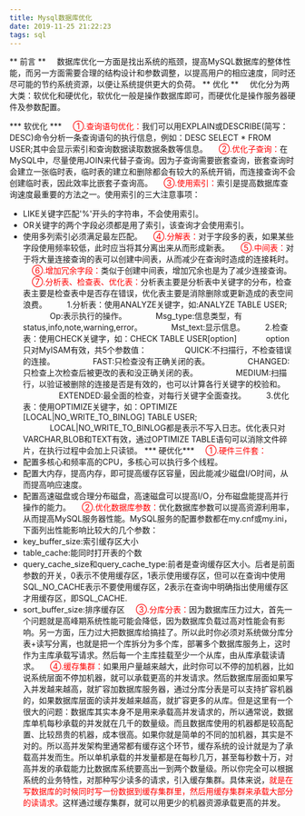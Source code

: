 ```yaml
---
title: Mysql数据库优化
date: 2019-11-25 21:22:23
tags: sql
---
```

** 前言 **
&nbsp;&nbsp;&nbsp;&nbsp;数据库优化一方面是找出系统的瓶颈，提高MySQL数据库的整体性能，而另一方面需要合理的结构设计和参数调整，以提高用户的相应速度，同时还尽可能的节约系统资源，以便让系统提供更大的负荷。
** 优化 **
&nbsp;&nbsp;&nbsp;&nbsp;优化分为两大类：软优化和硬优化，软优化一般是操作数据库即可，而硬优化是操作服务器硬件及参数配置。
<!-- more -->
*** 软优化 ***
&nbsp;&nbsp;&nbsp;&nbsp;<label style="color:red">①.查询语句优化：</label>我们可以用EXPLAIN或DESCRIBE(简写：DESC)命令分析一条查询语句的执行信息，例如：DESC SELECT * FROM USER;其中会显示索引和查询数据读取数据条数等信息。
&nbsp;&nbsp;&nbsp;&nbsp;<label style="color:red">②.优化子查询：</label>在MySQL中，尽量使用JOIN来代替子查询。因为子查询需要嵌套查询，嵌套查询时会建立一张临时表，临时表的建立和删除都会有较大的系统开销，而连接查询不会创建临时表，因此效率比嵌套子查询高。
&nbsp;&nbsp;&nbsp;&nbsp;<label style="color:red">③.使用索引：</label>索引是提高数据库查询速度最重要的方法之一。使用索引的三大注意事项：
- LIKE关键字匹配'%'开头的字符串，不会使用索引。
- OR关键字的两个字段必须都是用了索引，该查询才会使用索引。
- 使用多列索引必须满足最左匹配。
&nbsp;&nbsp;&nbsp;&nbsp;<label style="color:red">④.分解表：</label>对于字段多的表，如果某些字段使用频率较低，此时应当将其分离出来从而形成新表。
&nbsp;&nbsp;&nbsp;&nbsp;<label style="color:red">⑤.中间表：</label>对于将大量连接查询的表可以创建中间表，从而减少在查询时造成的连接耗时。
&nbsp;&nbsp;&nbsp;&nbsp;<label style="color:red">⑥.增加冗余字段：</label>类似于创建中间表，增加冗余也是为了减少连接查询。
&nbsp;&nbsp;&nbsp;&nbsp;<label style="color:red">⑦.分析表、检查表、优化表：</label>分析表主要是分析表中关键字的分布，检查表主要是检查表中是否存在错误，优化表主要是消除删除或更新造成的表空间浪费。
&nbsp;&nbsp;&nbsp;&nbsp;&nbsp;&nbsp;&nbsp;&nbsp;1.分析表：使用ANALYZE关键字，如:ANALYZE TABLE USER;
&nbsp;&nbsp;&nbsp;&nbsp;&nbsp;&nbsp;&nbsp;&nbsp;&nbsp;&nbsp;&nbsp;&nbsp;Op:表示执行的操作。
&nbsp;&nbsp;&nbsp;&nbsp;&nbsp;&nbsp;&nbsp;&nbsp;&nbsp;&nbsp;&nbsp;&nbsp;Msg_type:信息类型，有status,info,note,warning,error。
&nbsp;&nbsp;&nbsp;&nbsp;&nbsp;&nbsp;&nbsp;&nbsp;&nbsp;&nbsp;&nbsp;&nbsp;Mst_text:显示信息。
&nbsp;&nbsp;&nbsp;&nbsp;&nbsp;&nbsp;&nbsp;&nbsp;2.检查表：使用CHECK关键字，如：CHECK TABLE USER[option]
&nbsp;&nbsp;&nbsp;&nbsp;&nbsp;&nbsp;&nbsp;&nbsp;&nbsp;&nbsp;&nbsp;&nbsp;option只对MyISAM有效，共5个参数值：
&nbsp;&nbsp;&nbsp;&nbsp;&nbsp;&nbsp;&nbsp;&nbsp;&nbsp;&nbsp;&nbsp;&nbsp;&nbsp;&nbsp;&nbsp;&nbsp;QUICK:不扫描行，不检查错误的连接。
&nbsp;&nbsp;&nbsp;&nbsp;&nbsp;&nbsp;&nbsp;&nbsp;&nbsp;&nbsp;&nbsp;&nbsp;&nbsp;&nbsp;&nbsp;&nbsp;FAST:只检查没有正确关闭的表。
&nbsp;&nbsp;&nbsp;&nbsp;&nbsp;&nbsp;&nbsp;&nbsp;&nbsp;&nbsp;&nbsp;&nbsp;&nbsp;&nbsp;&nbsp;&nbsp;CHANGED:只检查上次检查后被更改的表和没正确关闭的表。
&nbsp;&nbsp;&nbsp;&nbsp;&nbsp;&nbsp;&nbsp;&nbsp;&nbsp;&nbsp;&nbsp;&nbsp;&nbsp;&nbsp;&nbsp;&nbsp;MEDIUM:扫描行，以验证被删除的连接是否是有效的，也可以计算各行关键字的校验和。
&nbsp;&nbsp;&nbsp;&nbsp;&nbsp;&nbsp;&nbsp;&nbsp;&nbsp;&nbsp;&nbsp;&nbsp;&nbsp;&nbsp;&nbsp;&nbsp;EXTENDED:最全面的检查，对每行关键字全面查找。
&nbsp;&nbsp;&nbsp;&nbsp;&nbsp;&nbsp;&nbsp;&nbsp;3.优化表：使用OPTIMIZE关键字，如：OPTIMIZE [LOCAL|NO_WRITE_TO_BINLOG] TABLE USER;
&nbsp;&nbsp;&nbsp;&nbsp;&nbsp;&nbsp;&nbsp;&nbsp;&nbsp;&nbsp;&nbsp;&nbsp;LOCAL|NO_WRITE_TO_BINLOG都是表示不写入日志。优化表只对VARCHAR,BLOB和TEXT有效，通过OPTIMIZE TABLE语句可以消除文件碎片，在执行过程中会加上只读锁。
*** 硬优化***
&nbsp;&nbsp;&nbsp;&nbsp;<label style="color:red">①.硬件三件套：</label>
- 配置多核心和频率高的CPU，多核心可以执行多个线程。
- 配置大内存，提高内存，即可提高缓存区容量，因此能减少磁盘I/O时间，从而提高响应速度。
- 配置高速磁盘或合理分布磁盘，高速磁盘可以提高I/O，分布磁盘能提高并行操作的能力。
&nbsp;&nbsp;&nbsp;&nbsp;<label style="color:red">②.优化数据库参数：</label>优化数据库参数可以提高资源利用率，从而提高MySQL服务器性能。MySQL服务的配置参数都在my.cnf或my.ini，下面列出性能影响比较大的几个参数：
- key_buffer_size:索引缓存区大小
- table_cache:能同时打开表的个数
- query_cache_size和query_cache_type:前者是查询缓存区大小。后者是前面参数的开关，0表示不使用缓存区，1表示使用缓存区，但可以在查询中使用SQL_NO_CACHE表示不要使用缓存区，2表示在查询中明确指出使用缓存区才用缓存区，即SQL_CACHE.
- sort_buffer_size:排序缓存区
&nbsp;&nbsp;&nbsp;&nbsp;<label style="color:red">③.分库分表：</label>因为数据库压力过大，首先一个问题就是高峰期系统性能可能会降低，因为数据库负载过高对性能会有影响。另一方面，压力过大把数据库给搞挂了。所以此时你必须对系统做分库分表+读写分离，也就是把一个库拆分为多个库，部署多个数据库服务上，这时作为主库承载写请求。然后每一个主库挂载至少一个从库，由从库承载读请求。
&nbsp;&nbsp;&nbsp;&nbsp;<label style="color:red">④.缓存集群：</label>如果用户量越来越大，此时你可以不停的加机器，比如说系统层面不停加机器，就可以承载更高的并发请求。然后数据库层面如果写入并发越来越高，就扩容加数据库服务器，通过分库分表是可以支持扩容机器的，如果数据库层面的读并发越来越高，就扩容更多的从库。但是这里有一个很大的问题：数据库其实本身不是用来承载高并发请求的，所以通常说，数据库单机每秒承载的并发就在几千的数量级。而且数据库使用的机器都是较高配置、比较昂贵的机器，成本很高。如果你就是简单的不同的加机器，其实是不对的。所以高并发架构里通常都有缓存这个环节，缓存系统的设计就是为了承载高并发而生。所以单机承载的并发量都是在每秒几万，甚至每秒数十万，对高并发的承载能力比数据库系统要高出一到两个数量级。所以你完全可以根据系统的业务特性，对那种写少读多的请求，引入缓存集群。具体来说，<label style="color:red">就是在写数据库的时候同时写一份数据到缓存集群里，然后用缓存集群来承载大部分的读请求。</label>这样通过缓存集群，就可以用更少的机器资源承载更高的并发。